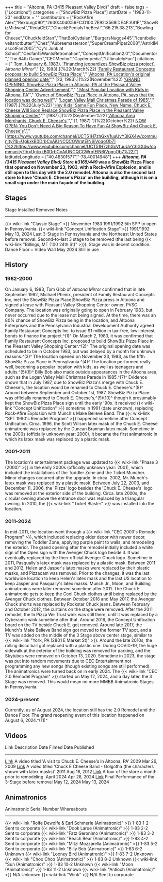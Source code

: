 +++
title = "Altoona, PA (3415 Pleasant Valley Blvd)"
draft = false
tags = ["Locations"]
categories = ["ShowBiz Pizza Place"]
startDate = "1983-11-23"
endDate = ""
contributors = ["RockAfire Alex","Rexburg090","2600:4040:59FC:D100:7E92:3569:DE4F:A81F","ShowBizMidwest","RedaCEC","ChuckEPediaIsTheBest!","66.215.38.213","Bowling for Cheese","ChuckfeldStan","ThatBoiCydalan","BurgersNuggs445","Icantbelieveitsnotbutter","Chez","Aubreemasterson","SuperCreamPiper2008","AstridMascotFan2005","Cy's Junk at School","Cecfan15WantsRetromation","ConceptUnification2.0","Documentor","The 64th Gamer","CECMentor","Caydenpedia","UltimatelyFun"]
citations = [" [Tom. (January 6, 1983).](%22Gibbs,%22) ['Financing jeopardizes ShowBiz pizza project'](%22https://drive.google.com/file/d/1itECxjxpix2oEjZz_NvRkaCqKtcVyFlJ/view%22). *Altoona Mirror*"," [2, 1983).](%22(March%22) ['Family Restaurant Concepts proposal to build ShowBiz Pizza Place'](%22https://drive.google.com/file/d/1WBoj1qISPO1fdYflDTiHJ0fdYsp8Yplp/view%22)"," [](%22(1983).%22) ['Altoona, PA Location's original planned opening date'](%22https://drive.google.com/file/d/1mEFxoGuBUCCeK5UNWi9ToewTc5UHxkxB/view%22)"," [23, 1983).](%22(November%22) ['GRAND OPENING: ShowBiz Pizza Place in Altoona, PA at the Pleasant Valley Shopping Center Advertisement'](%22https://drive.google.com/file/d/1V44OACC60UY3fN2D3sefj9g68eZ90CkW/view%22)."," [' Most Popular Location with Kids in Altoona, PA'](https://drive.google.com/file/d/1OquFyVUQBJ_XhJieHCosXscuSm8P-K_J/view)"," ['Owner of ShowBiz Pizza Place in Altoona, PA, says that the location was doing well'](https://drive.google.com/file/d/1D2lGlzPMfrojEDhG4lWIGwxSl4XkfCWh/view)"," [](%22(1985).%22) ['Logan Valley Mall Christmas Parade of 1985'](%22https://drive.google.com/file/d/10FuMnPlGZr2SB2TV4V54wEyIKAHKiRWI/view%22)."," [1987).](%22(July%22) ['Hey Kids! Same Fun Place, New Name, Chuck E. Cheese Will Soon Replace ShowBiz Pizza Place in the Pleasant Valley Shopping Center'](%22https://drive.google.com/file/d/1abq8A5CWM5qUb6a4veP2I1iHzuaq45Nm/view%22)."," [1987).](%22(September%22) ['Altoona Area Merchants: Chuck E. Cheese's'](%22https://drive.google.com/file/d/1K2-JgzUqKqz3Nbtpm90b7bAsj4lsw3p2/view%22)."," [1, 1987) '](%22(October%22) [NOW OPEN: You Don't Need A Big Reason To Have Fun At ShowBiz And Chuck E. Cheese's](%22https://drive.google.com/file/d/1ZBW12kWG5kk0BdInPvMAdq6T7O77vDIn/view%22)'.","[https://www.youtube.com/channel/UCT51H7zhGxVfuuUvY3lGX4w/community?lb=UgkxkB0DrbCoAiUNCQCGWrqtEIN6iVpqoOb7](%22https://www.youtube.com/channel/UCT51H7zhGxVfuuUvY3lGX4w/community?lb=UgkxkB0DrbCoAiUNCQCGWrqtEIN6iVpqoOb7%22)"]
latitudeLongitude = ["40.48301577","-78.40014948"]
+++
***Altoona, PA (3415 Pleasant Valley Blvd)* ***Store #3165/449* was a ShowBiz Pizza Place that opened on November 23, 1983, with a Rock-Afire Explosion, and is still open to this day with the 2.0 remodel.
Altoona is also the second last store to have 'Chuck E. Cheese's Pizza' on the building, although it is on a small sign under the main façade of the building.****

## Stages

  Stage                                               Installed       Removed        Notes
  --------------------------------------------------- --------------- -------------- -----------------------------------------------------------------------------------------------------------------------------------------------------------------------------------------------------------------------
  {{< wiki-link "Classic Stage" >}}               November 1983   1991/1992      5th SPP to open in Pennsylvania.
  {{< wiki-link "Concept Unification Stage" >}}   1991/1992       May 13, 2024   Last 3-Stage in Pennsylvania and the Northeast United States before removal. Second-to-last 3 stage to be removed (the last being {{< wiki-link "Billings, MT (100 24th St)" >}}). Stage was in decent condition.
  Dance Floor + Video Wall                            May 2024        Still in use   

## History

### 1982-2000

On January 6, 1983, Tom Gibb of *Altoona Mirror* confirmed that in late September 1982, Michael Phenix, president of Family Restaurant Concepts Inc, met the ShowBiz Pizza Place|ShowBiz Pizza press in Altoona and signed a lease with Pleasant Valley Shopping Center owner, PVSC Company. The location was originally going to open in February 1983, but never occurred due to the lease not being signed. At the time, there was an 80% chance of ShowBiz Pizza being in the location, and Altoona Enterprises and the Pennsylvania Industrial Development Authority agreed Family Restaurant Concepts Inc. to issue $1 million in tax-free, low-interest bonds to finance the project.^(1)^
On March 2, 1983, it was confirmed that Family Restaurant Concepts Inc. proposed to build ShowBiz Pizza Place in the Pleasant Valley Shopping Center.^(2)^ The original opening date was scheduled to be in October 1983, but was delayed by a month for unknown reasons.^(3)^ The location opened on November 23, 1983, as the fifth ShowBiz Pizza Place in Pennsylvania.^(4)^ The location performed really well, becoming a popular location with kids, as well as teenagers and adults.^(5)(6)^ Billy Bob also made outside appearances in the Altoona area, such as the Logan Valley Mall Christmas Parade in 1985.^(7)^
Evidence shown that in July 1987, due to ShowBiz Pizza's merge with Chuck E. Cheese's, the location would be renamed to Chuck E. Cheese's.^(8)^ Around between September and October 1st, 1987, ShowBiz Pizza Place was officially renamed to Chuck E. Cheese's,^(9)(10)^ though it presumably kept the ShowBiz Pizza Place sign until the early '90s. It received {{< wiki-link "Concept Unification" >}} sometime in 1991 (date unknown), replacing Rock-Afire Explosion with Munch's Make Believe Band. The {{< wiki-link "SPT 1990's Remodel Program" >}} happened sometime after Concept Unification. Circa. 1996, the Scott Wilson latex mask of the Chuck E. Cheese animatronic was replaced by the Duncan Brannan latex mask. Sometime in the 2000s (officially unknown year: 2000), it became the first animatronic in which its latex mask was replaced by a plastic mask.

### 2001-2011

The location's entertainment package was updated to {{< wiki-link "Phase 3 (2000)" >}} in the early 2000s (officially unknown year: 2001), which included the installations of the Toddler Zone and the Ticket Muncher. Minor changes occurred after the upgrade. In circa. 2002, Mr. Munch's latex mask was replaced by a plastic mask. Between July 22, 2003, and December 11, 2006, the 'Pizza' logo besides the 'Chuck E. Cheese's' logo was removed at the exterior side of the building. Circa. late 2000s, the circular owning above the entrance door was replaced by a triangular owning. In 2010, the {{< wiki-link "Ticket Blaster" >}} was installed into the location.

### 2011-2024

In mid-2011, the location went through a {{< wiki-link "CEC 2000's Remodel Program" >}}, which included replacing older decor with newer decor, removing the Toddler Zone, applying purple paint to walls, and remodeling the exterior. The grand opening after the remodel initially included a white sign of the Open sign with the Avenger Chuck logo beside it. It was eventually replaced by the then-official Avenger Chuck logo. Sometime in 2011, Pasqually's latex mask was replaced by a plastic mask. Between 2011 and 2012, Helen and Jasper's latex masks were replaced by their plastic masks, and Pizzacam was removed. Prior to the changes, it was the last worldwide location to keep Helen's latex mask and the last US location to keep Jasper and Pasqually's latex masks. Munch Jr., Moon, and Building animatronics were later removed sometime after 2011. The Chuck E animatronic gets to keep the Cool Chuck clothes until being replaced by the Avenger Chuck clothes. Between October 2016 and May 2017, the Avenger Chuck shorts was replaced by Rockstar Chuck jeans. Between February and October 2012, the curtains on the stage were removed. After the 2011 remodel, the In Pizza We Trust wink was still there, until it was replaced by a Cyberamic wink sometime after that. Around 2016, the Concept Unification board on the TV beside Chuck E. got removed. Around late 2017, the Munch's Make Believe Band sign got moved to the former TV spot, and a TV was added on the middle of the 3 Stage above center stage, similar to {{< wiki-link "York, PA (2801 E Market St)" >}}. Around the late 2010s, the rolling disco ball got replaced with a plastic one.
During COVID-19, the huge sidewalk at the exterior of the building was removed for parking, and the Skytubes were removed on October 13, 2020. Sometime in 2023, the stage was put into random movements due to CEC Entertainment not programming any new songs (though existing songs are still performed). The animatronics were turned back on in early 2024. The {{< wiki-link "CEC 2.0 Remodel Program" >}} started on May 12, 2024, and a day later, the 3 Stage was removed. This would mean no more MMBB Animatronic Stages in Pennsylvania.

### 2024-present

Currently, as of August 2024, the location still has the 2.0 Remodel and the Dance Floor. The grand reopening event of this location happened on August 6, 2024.^(11)^

## Videos

  Link                                                  Description                                                                                 Date Filmed    Date Published
  ----------------------------------------------------- ------------------------------------------------------------------------------------------- -------------- ----------------
  [Link](https://www.youtube.com/watch?v=4qsB_Ck7bPg)   A video titled 'A visit to Chuck E. Cheese's in Altoona, PA'                             2009           Mar 26, 2009
  [Link](https://www.youtube.com/watch?v=mUVJAHJuaJQ)   A video titled 'Chuck E Cheese Band - Golgotha (the characters shown with latex masks)'   2011           Aug 16, 2012
  [Link](https://www.youtube.com/watch?v=thG1UCs1zNc)   A tour of the store a month prior to remodeling.                                            April 2024     Apr 28, 2024
  [Link](https://www.youtube.com/watch?v=BB75k44saaU)   Final Performance of the 3-Stage before removal                                             May 12, 2024   May 13, 2024

## Animatronics

  Animatronic                                                           Serial Number   Whereabouts
  --------------------------------------------------------------------- --------------- -------------------
  {{< wiki-link "Rolfe Dewolfe & Earl Schmerle (Animatronic)" >}}   1-83 1-2        Sent to corporate
  {{< wiki-link "Dook Larue (Animatronic)" >}}                      1-83 2-2        Sent to corporate
  {{< wiki-link "Fatz Geronimo (Animatronic)" >}}                   1-83 3-2        Sent to corporate
  {{< wiki-link "Beach Bear (Animatronic)" >}}                      1-83 4-2        Sent to corporate
  {{< wiki-link "Mitzi Mozzarella (Animatronic)" >}}                1-83 5-2        Sent to corporate
  {{< wiki-link "Billy Bob (Animatronic)" >}}                       1-83 6-2        Unknown
  {{< wiki-link "Looney Bird (Animatronic)" >}}                     1-83 7-2        Unknown
  {{< wiki-link "Choo Choo (Animatronic)" >}}                       1-83 8-2        Unknown
  {{< wiki-link "Sun (Animatronic)" >}}                             1-83 10-2       Unknown
  {{< wiki-link "Moon (Animatronic)" >}}                            1-83 11-2       Unknown
  {{< wiki-link "Antioch (Animatronic)" >}}                         N/A             Unknown
  {{< wiki-link "Wink" >}}                                          N/A             Sent to corporate
